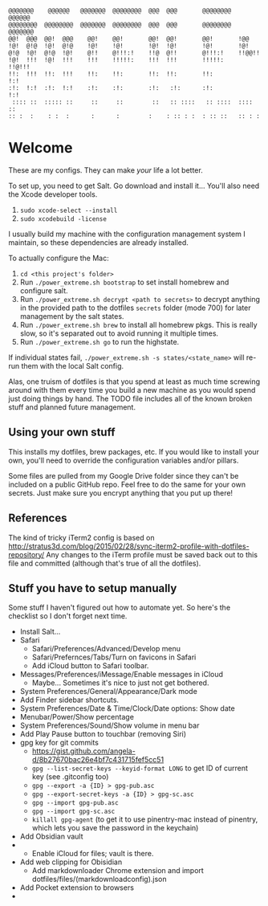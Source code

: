 ```
@@@@@@@    @@@@@@   @@@@@@@  @@@@@@@@  @@@  @@@       @@@@@@@@   @@@@@@   
@@@@@@@@  @@@@@@@@  @@@@@@@  @@@@@@@@  @@@  @@@       @@@@@@@@  @@@@@@@   
@@!  @@@  @@!  @@@    @@!    @@!       @@!  @@!       @@!       !@@       
!@!  @!@  !@!  @!@    !@!    !@!       !@!  !@!       !@!       !@!       
@!@  !@!  @!@  !@!    @!!    @!!!:!    !!@  @!!       @!!!:!    !!@@!!    
!@!  !!!  !@!  !!!    !!!    !!!!!:    !!!  !!!       !!!!!:     !!@!!!   
!!:  !!!  !!:  !!!    !!:    !!:       !!:  !!:       !!:            !:!  
:!:  !:!  :!:  !:!    :!:    :!:       :!:   :!:      :!:           !:!   
 :::: ::  ::::: ::     ::     ::        ::   :: ::::   :: ::::  :::: ::   
:: :  :    : :  :      :      :        :    : :: : :  : :: ::   :: : :    
```                                                                          
# Welcome

These are my configs. They can make *your* life a lot better.

To set up, you need to get Salt. Go download and install it...
You'll also need the Xcode developer tools.
1. `sudo xcode-select --install`
1. `sudo xcodebuild -license`

I usually build my machine with the configuration management system I maintain,
so these dependencies are already installed.

To actually configure the Mac:
1. `cd <this project's folder>`
1. Run `./power_extreme.sh bootstrap` to set install homebrew and configure salt.
1. Run `./power_extreme.sh decrypt <path to secrets>` to decrypt anything in the provided path to the dotfiles `secrets` folder (mode 700) for later management by the salt states.
1. Run `./power_extreme.sh brew` to install all homebrew pkgs. This is really slow, so it's separated out to avoid running it multiple times.
1. Run `./power_extreme.sh go` to run the highstate.

If individual states fail, `./power_extreme.sh -s states/<state_name>` will re-run them with the local Salt config.

Alas, one truism of dotfiles is that you spend at least as much time screwing
around with them every time you build a new machine as you would spend just
doing things by hand. The TODO file includes all of the known broken stuff and
planned future management.

## Using your own stuff
This installs my dotfiles, brew packages, etc. If you would like to install
your own, you'll need to override the configuration variables and/or pillars.

Some files are pulled from my Google Drive folder since they can't be included on a
public GitHub repo. Feel free to do the same for your own secrets. Just make
sure you encrypt anything that you put up there!

## References
The kind of tricky iTerm2 config is based on
http://stratus3d.com/blog/2015/02/28/sync-iterm2-profile-with-dotfiles-repository/
Any changes to the iTerm profile must be saved back out to this file and
committed (although that's true of all the dotfiles).

## Stuff you have to setup manually
Some stuff I haven't figured out how to automate yet. So here's the checklist
so I don't forget next time.
- Install Salt...
- Safari
	- Safari/Preferences/Advanced/Develop menu
	- Safari/Prefernces/Tabs/Turn on favicons in Safari
	- Add iCloud button to Safari toolbar.
- Messages/Preferences/iMessage/Enable messages in iCloud
	- Maybe... Sometimes it's nice to just not get bothered.
- System Preferences/General/Appearance/Dark mode
- Add Finder sidebar shortcuts.
- System Preferences/Date & Time/Clock/Date options: Show date
- Menubar/Power/Show percentage
- System Preferences/Sound/Show volume in menu bar
- Add Play Pause button to touchbar (removing Siri)
- gpg key for git commits
	- https://gist.github.com/angela-d/8b27670bac26e4bf7c431715fef5cc51
	- `gpg --list-secret-keys --keyid-format LONG` to get ID of current key (see .gitconfig too)
	- `gpg --export -a {ID} > gpg-pub.asc`
	- `gpg --export-secret-keys -a {ID} > gpg-sc.asc`
	- `gpg --import gpg-pub.asc`
	- `gpg --import gpg-sc.asc`
	- `killall gpg-agent` (to get it to use pinentry-mac instead of pinentry, which lets you save the password in the keychain)
- Add Obsidian vault
-	- Enable iCloud for files; vault is there.
- Add web clipping for Obisidian
	- Add markdownloader Chrome extension and import dotfiles/files/(markdownloadconfig).json
- Add Pocket extension to browsers
- 
